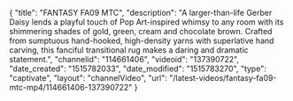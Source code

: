 {
    "title": "FANTASY FA09 MTC",
    "description": "A larger-than-life Gerber Daisy lends a playful touch of Pop Art-inspired whimsy to any room with its shimmering shades of gold, green, cream and chocolate brown. Crafted from sumptuous hand-hooked, high-density yarns with superlative hand carving, this fanciful transitional rug makes a daring and dramatic statement.",
    "channelid": "114661406",
    "videoid": "137390722",
    "date_created": "1515782033",
    "date_modified": "1515783270",
    "type": "captivate",
    "layout": "channelVideo",
    "url": "\/latest-videos\/fantasy-fa09-mtc-mp4\/114661406-137390722"
}